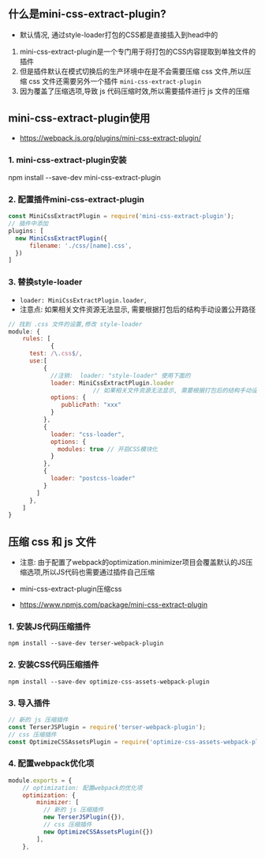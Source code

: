 ## 什么是mini-css-extract-plugin?

- 默认情况, 通过style-loader打包的CSS都是直接插入到head中的

1. mini-css-extract-plugin是一个专门用于将打包的CSS内容提取到单独文件的插件
2. 但是插件默认在模式切换后的生产环境中在是不会需要压缩 css 文件,所以压缩 css 文件还需要另外一个插件 `mini-css-extract-plugin`
3. 因为覆盖了压缩选项,导致 js 代码压缩时效,所以需要插件进行 js 文件的压缩





## mini-css-extract-plugin使用

- https://webpack.js.org/plugins/mini-css-extract-plugin/

### 1. mini-css-extract-plugin安装

npm install --save-dev mini-css-extract-plugin

### 2. 配置插件mini-css-extract-plugin

```js
const MiniCssExtractPlugin = require('mini-css-extract-plugin');
// 插件中添加
plugins: [
  new MiniCssExtractPlugin({
      filename: './css/[name].css',
  })
]
```



### 3. 替换style-loader

- `loader: MiniCssExtractPlugin.loader,`
- 注意点: 如果相关文件资源无法显示, 需要根据打包后的结构手动设置公开路径

```js
// 找到 .css 文件的设置,修改 style-loader
module: {
    rules: [
			{
      test: /\.css$/,
      use:[
          {
            //注销:  loader: "style-loader" 使用下面的
            loader: MiniCssExtractPlugin.loader
						// 如果相关文件资源无法显示, 需要根据打包后的结构手动设置公开路径
            options: {
               publicPath: "xxx"
            }
          },
          {
            loader: "css-loader",
            options: {
              modules: true // 开启CSS模块化
            }
          },
          {
            loader: "postcss-loader"
          }
        ]
      },
    ]
}
```





## 压缩 css 和 js 文件

- 注意: 由于配置了webpack的optimization.minimizer项目会覆盖默认的JS压缩选项,所以JS代码也需要通过插件自己压缩

- mini-css-extract-plugin压缩css
- https://www.npmjs.com/package/mini-css-extract-plugin

### 1. 安装JS代码压缩插件

`npm install --save-dev terser-webpack-plugin`

### 2. 安装CSS代码压缩插件

`npm install --save-dev optimize-css-assets-webpack-plugin`

### 3. 导入插件

```js
// 新的 js 压缩插件
const TerserJSPlugin = require('terser-webpack-plugin');
// css 压缩插件
const OptimizeCSSAssetsPlugin = require('optimize-css-assets-webpack-plugin');
```



### 4. 配置webpack优化项

```js
module.exports = {
    // optimization: 配置webpack的优化项
    optimization: {
        minimizer: [
          // 新的 js 压缩插件
          new TerserJSPlugin({}), 
          // css 压缩插件
          new OptimizeCSSAssetsPlugin({})    
        ],
    },
```

